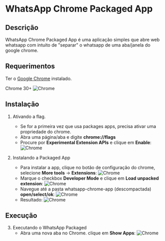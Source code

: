 # WhatsApp Chrome Packaged App #

## Descrição ##
WhatsApp Chrome Packaged App é uma aplicação simples que abre web whatsapp com intuito de "separar" o whatsapp de uma aba/janela do google chrome.

## Requerimentos ##
Ter o [Google Chrome](https://www.google.com/chrome) instalado.

Chrome 30+
![Chrome](https://image.ibb.co/k5KHjT/chrome_about.jpg)

## Instalação ##
1. Ativando a flag.
    * Se for a primeira vez que usa packages apps, precisa ativar uma propriedade do chrome.
    * Abra uma página/aba e digite **chrome://flags**
    * Procure por **Experimental Extension APIs** e clique em **Enable**:
    ![Chrome](https://image.ibb.co/fBLOPT/chrome_permisson.jpg)

2. Instalando a Packaged App
    * Para instalar a app, clique no botão de configuração do chrome, selecione **More tools** -> **Extensions**:
    ![Chrome](https://image.ibb.co/kSJJPT/chrome_extension.jpg)
    * Marque o checkbox **Developer Mode** e clique em **Load unpacked extension**:
    ![Chrome](https://image.ibb.co/gk1oPT/chrome_extension2.jpg)
    * Navegue até a pasta whatsapp-chrome-app (descompactada) **open/select/ok**:
    ![Chrome](https://image.ibb.co/hn5wdo/chrome_extension_dir.jpg)
    * Resultado:
    ![Chrome](https://image.ibb.co/k5Gf4T/chrome_extension_whatsapp.jpg)

## Execução ##
3. Executando o  WhatsApp Packaged
    * Abra uma nova aba no Chrome. clique em **Show Apps**:
    ![Chrome](https://image.ibb.co/hiNpW8/chrome_showapps.jpg)